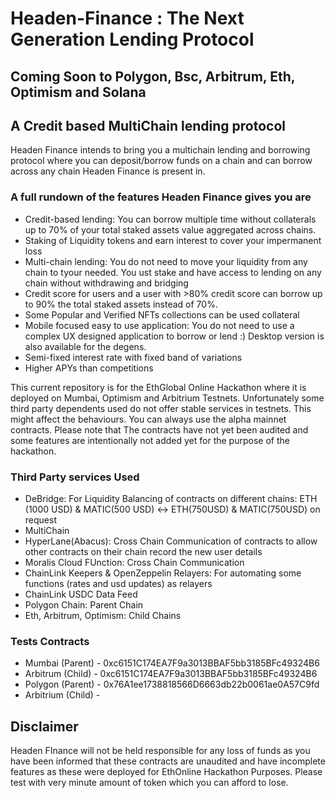 # Headen-Finance : The Next Generation Lending Protocol

## Coming Soon to Polygon, Bsc, Arbitrum, Eth, Optimism and Solana

## A Credit based MultiChain lending protocol

Headen Finance intends to bring you a multichain lending and borrowing protocol where you can deposit/borrow funds on a chain and
can borrow across any chain Headen Finance is present in.

### A full rundown of the features Headen Finance gives you are

- Credit-based lending: You can borrow multiple time without collaterals up to 70% of your total staked assets value aggregated across chains.
- Staking of Liquidity tokens and earn interest to cover your impermanent loss
- Multi-chain lending: You do not need to move your liquidity from any chain to tyour needed. You ust stake and have access to lending on any chain without withdrawing and bridging
- Credit score for users and a user with >80% credit score can borrow up to 90% the total staked assets instead of 70%.
- Some Popular and Verified NFTs collections can be used collateral
- Mobile focused easy to use application: You do not need to use a complex UX designed application to borrow or lend :) Desktop version is also available for the degens.
- Semi-fixed interest rate with fixed band of variations
- Higher APYs than competitions

This current repository is for the EthGlobal Online Hackathon where it is deployed on Mumbai, Optimism and Arbitrium Testnets. Unfortunately some third party dependents used do not offer
stable services in testnets. This might affect the behaviours. You can always use the alpha mainnet contracts.
Please note that The contracts have not yet been audited and some features are intentionally not added yet for the purpose of the hackathon.

### Third Party services Used

- DeBridge: For Liquidity Balancing of contracts on different chains: ETH (1000 USD) & MATIC(500 USD) <-> ETH(750USD) & MATIC(750USD) on request
- MultiChain
- HyperLane(Abacus): Cross Chain Communication of contracts to allow other contracts on their chain record the new user details
- Moralis Cloud FUnction: Cross Chain Communication
- ChainLink Keepers & OpenZeppelin Relayers: For automating some functions (rates and usd updates) as relayers
- ChainLink USDC Data Feed
- Polygon Chain: Parent Chain
- Eth, Arbitrum, Optimism: Child Chains

### Tests Contracts

- Mumbai (Parent) - 0xc6151C174EA7F9a3013BBAF5bb3185BFc49324B6
- Arbitrum (Child) - 0xc6151C174EA7F9a3013BBAF5bb3185BFc49324B6
- Polygon (Parent) - 0x76A1ee1738818566D6663db22b0061ae0A57C9fd
- Arbitrium (Child) -

## Disclaimer

Headen FInance will not be held responsible for any loss of funds as you have been informed that these contracts are unaudited and have incomplete features as these were deployed for EthOnline Hackathon Purposes. Please test with very minute amount of token which you can afford to lose.
